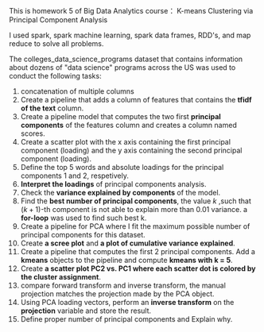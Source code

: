 This is homework 5 of Big Data Analytics course： K-means Clustering via Principal Component Analysis

I used spark, spark machine learning, spark data frames, RDD's, and map reduce to solve all problems.

The colleges_data_science_programs dataset that contains information about dozens of "data science" programs across the US was used to conduct the following tasks:
1. concatenation of multiple columns
2. Create a pipeline that adds a column of features that contains the **tfidf of the text** column. 
3. Create a pipeline model that computes the two first **principal components** of the features column and creates a column named scores.
4. Create a scatter plot with the x axis containing the first principal component (loading) and the y axis containing the second principal component (loading).
5. Define the top 5 words and absolute loadings for the principal components 1 and 2, respetively. 
6. **Interpret the loadings** of principal components analysis.
7. Check the **variance explained by components** of the model.
8. Find the **best number of principal components**, the value $k$ ,such that ($k+1$)-th component is not able to explain more than 0.01 variance. a **for-loop** was used to find such best k. 
9. Create a pipeline for PCA where I fit the maximum possible number of principal components for this dataset. 
10. Create **a scree plot** and **a plot of cumulative variance explained**.
11. Create a pipeline that computes the first 2 principal components. Add a **kmeans** objects to the pipeline and compute **kmeans with k = 5**.
12. Create **a scatter plot PC2 vs. PC1 where each scatter dot is colored by the cluster assignment**. 
13. compare forward transform and inverse transform, the manual projection matches the projection made by the PCA object.
14. Using PCA loading vectors, perform an **inverse transform** on the **projection** variable and store the result.
15. Define proper number of principal components and Explain why.
